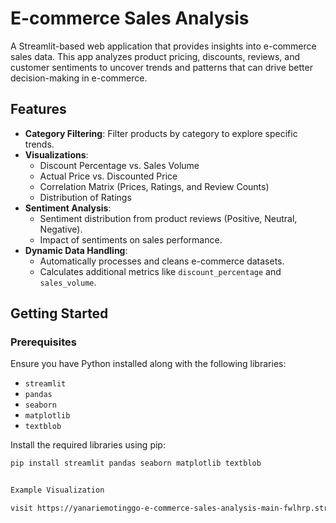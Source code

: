 # E-commerce Sales Analysis

A Streamlit-based web application that provides insights into e-commerce sales data. This app analyzes product pricing, discounts, reviews, and customer sentiments to uncover trends and patterns that can drive better decision-making in e-commerce.

## Features
- **Category Filtering**: Filter products by category to explore specific trends.
- **Visualizations**:
  - Discount Percentage vs. Sales Volume
  - Actual Price vs. Discounted Price
  - Correlation Matrix (Prices, Ratings, and Review Counts)
  - Distribution of Ratings
- **Sentiment Analysis**:
  - Sentiment distribution from product reviews (Positive, Neutral, Negative).
  - Impact of sentiments on sales performance.
- **Dynamic Data Handling**:
  - Automatically processes and cleans e-commerce datasets.
  - Calculates additional metrics like `discount_percentage` and `sales_volume`.

## Getting Started

### Prerequisites
Ensure you have Python installed along with the following libraries:
- `streamlit`
- `pandas`
- `seaborn`
- `matplotlib`
- `textblob`

Install the required libraries using pip:
```bash
pip install streamlit pandas seaborn matplotlib textblob


Example Visualization 

visit https://yanariemotinggo-e-commerce-sales-analysis-main-fwlhrp.streamlit.app/
